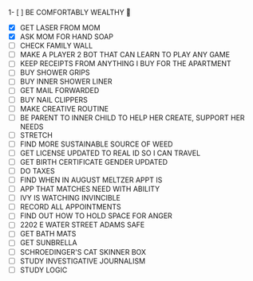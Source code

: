 1- [ ] BE COMFORTABLY WEALTHY 🤑
- [x] GET LASER FROM MOM
- [x] ASK MOM FOR HAND SOAP
- [ ] CHECK FAMILY WALL
- [ ] MAKE A PLAYER 2 BOT THAT CAN LEARN TO PLAY ANY GAME
- [ ] KEEP RECEIPTS FROM ANYTHING I BUY FOR THE APARTMENT
- [ ] BUY SHOWER GRIPS
- [ ] BUY INNER SHOWER LINER
- [ ] GET MAIL FORWARDED
- [ ] BUY NAIL CLIPPERS
- [ ] MAKE CREATIVE ROUTINE
- [ ] BE PARENT TO INNER CHILD TO HELP HER CREATE, SUPPORT HER NEEDS
- [ ] STRETCH
- [ ] FIND MORE SUSTAINABLE SOURCE OF WEED
- [ ] GET LICENSE UPDATED TO REAL ID SO I CAN TRAVEL
- [ ] GET BIRTH CERTIFICATE GENDER UPDATED
- [ ] DO TAXES
- [ ] FIND WHEN IN AUGUST MELTZER APPT IS
- [ ] APP THAT MATCHES NEED WITH ABILITY
- [ ] IVY IS WATCHING INVINCIBLE
- [ ] RECORD ALL APPOINTMENTS
- [ ] FIND OUT HOW TO HOLD SPACE FOR ANGER
- [ ] 2202 E WATER STREET ADAMS SAFE
- [ ] GET BATH MATS
- [ ] GET SUNBRELLA
- [ ] SCHROEDINGER'S CAT SKINNER BOX
- [ ] STUDY INVESTIGATIVE JOURNALISM
- [ ] STUDY LOGIC